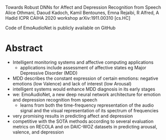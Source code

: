 Towards Robust DNNs for Affect and Depression Recognition from Speech
Alice Othmani, Daoud Kadoch, Kamil Bentounes, Emna Rejaibi, R Alfred, A Hadid
ICPR CAIHA 2020 workshop arXiv:1911.00310 [cs.HC]

Code of EmoAudioNet is publicly available on GitHub

# Abstract

* Intelligent monitoring systems and affective computing applications
  * applications include assessment of affective states
    eg Major Depressive Disorder (MDD)
* MDD describes the constant expression of certain emotions: negative emotions
  (low Valence) and lack of interest (low Arousal)
* intelligent systems would enhance MDD diagnosis in its early stages
* we: EmoAudioNet, a new deep neural network architecture for emotion and
  depression recognition from speech
  * learns from both the time-frequency representation of the audio signal and
    the visual representation of its spectrum of frequencies
* very promising results in predicting affect and depression
* competitive with the SOTA methods according to several evaluation metrics on
  RECOLA and on DAIC-WOZ datasets
  in predicting arousal, valence, and depression
